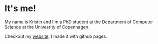 # It's me!

My name is Kristin and I'm a PhD student at the Department of Computer Science at the Univesrity of Copenhagen.

Checkout my [website](https://kristinkalt.github.io/). I made it with github pages.